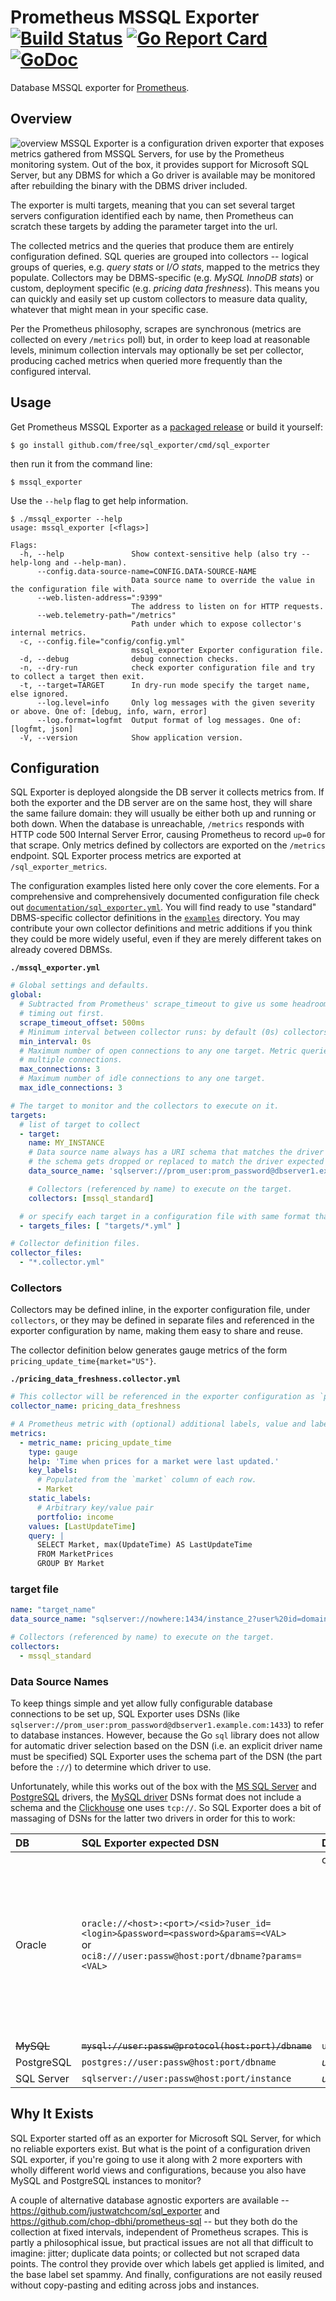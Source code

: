 # Prometheus MSSQL Exporter [![Build Status](https://travis-ci.org/free/sql_exporter.svg)](https://travis-ci.org/free/sql_exporter) [![Go Report Card](https://goreportcard.com/badge/github.com/free/sql_exporter)](https://goreportcard.com/report/github.com/free/sql_exporter) [![GoDoc](https://godoc.org/github.com/free/sql_exporter?status.svg)](https://godoc.org/github.com/free/sql_exporter)

Database MSSQL exporter for [Prometheus](https://prometheus.io).

## Overview

![overview](snapshots/snapshot_mssql_dashboard_general.PNG)
MSSQL Exporter is a configuration driven exporter that exposes metrics gathered from MSSQL Servers, for use by the Prometheus monitoring system. Out of the box, it provides support for Microsoft SQL Server, but
any DBMS for which a Go driver is available may be monitored after rebuilding the binary with the DBMS driver included.

The exporter is multi targets, meaning that you can set several target servers configuration identified each by name, then Prometheus can scratch these targets by adding the parameter target into the url.

The collected metrics and the queries that produce them are entirely configuration defined. SQL queries are grouped into
collectors -- logical groups of queries, e.g. *query stats* or *I/O stats*, mapped to the metrics they populate.
Collectors may be DBMS-specific (e.g. *MySQL InnoDB stats*) or custom, deployment specific (e.g. *pricing data
freshness*). This means you can quickly and easily set up custom collectors to measure data quality, whatever that might mean in your specific case.

Per the Prometheus philosophy, scrapes are synchronous (metrics are collected on every `/metrics` poll) but, in order to keep load at reasonable levels, minimum collection intervals may optionally be set per collector, producing cached
metrics when queried more frequently than the configured interval.

## Usage

Get Prometheus MSSQL Exporter as a [packaged release](https://github.com/free/mssql_exporter/releases/latest) or
build it yourself:

```
$ go install github.com/free/sql_exporter/cmd/sql_exporter
```

then run it from the command line:

```
$ mssql_exporter
```

Use the `--help` flag to get help information.

```
$ ./mssql_exporter --help
usage: mssql_exporter [<flags>]

Flags:
  -h, --help               Show context-sensitive help (also try --help-long and --help-man).
      --config.data-source-name=CONFIG.DATA-SOURCE-NAME  
                           Data source name to override the value in the configuration file with.
      --web.listen-address=":9399"  
                           The address to listen on for HTTP requests.
      --web.telemetry-path="/metrics"  
                           Path under which to expose collector's internal metrics.
  -c, --config.file="config/config.yml"  
                           mssql_exporter Exporter configuration file.
  -d, --debug              debug connection checks.
  -n, --dry-run            check exporter configuration file and try to collect a target then exit.
  -t, --target=TARGET      In dry-run mode specify the target name, else ignored.
      --log.level=info     Only log messages with the given severity or above. One of: [debug, info, warn, error]
      --log.format=logfmt  Output format of log messages. One of: [logfmt, json]
  -V, --version            Show application version.
```

## Configuration

SQL Exporter is deployed alongside the DB server it collects metrics from. If both the exporter and the DB
server are on the same host, they will share the same failure domain: they will usually be either both up and running
or both down. When the database is unreachable, `/metrics` responds with HTTP code 500 Internal Server Error, causing
Prometheus to record `up=0` for that scrape. Only metrics defined by collectors are exported on the `/metrics` endpoint.
SQL Exporter process metrics are exported at `/sql_exporter_metrics`.

The configuration examples listed here only cover the core elements. For a comprehensive and comprehensively documented
configuration file check out 
[`documentation/sql_exporter.yml`](https://github.com/free/sql_exporter/tree/master/documentation/sql_exporter.yml).
You will find ready to use "standard" DBMS-specific collector definitions in the
[`examples`](https://github.com/free/sql_exporter/tree/master/examples) directory. You may contribute your own collector
definitions and metric additions if you think they could be more widely useful, even if they are merely different takes
on already covered DBMSs.

**`./mssql_exporter.yml`**

```yaml
# Global settings and defaults.
global:
  # Subtracted from Prometheus' scrape_timeout to give us some headroom and prevent Prometheus from
  # timing out first.
  scrape_timeout_offset: 500ms
  # Minimum interval between collector runs: by default (0s) collectors are executed on every scrape.
  min_interval: 0s
  # Maximum number of open connections to any one target. Metric queries will run concurrently on
  # multiple connections.
  max_connections: 3
  # Maximum number of idle connections to any one target.
  max_idle_connections: 3

# The target to monitor and the collectors to execute on it.
targets:
  # list of target to collect
  - target:
    name: MY_INSTANCE
    # Data source name always has a URI schema that matches the driver name. In some cases (e.g. MySQL)
    # the schema gets dropped or replaced to match the driver expected DSN format.
    data_source_name: 'sqlserver://prom_user:prom_password@dbserver1.example.com:1433'

    # Collectors (referenced by name) to execute on the target.
    collectors: [mssql_standard]

  # or specify each target in a configuration file with same format than for a target
  - targets_files: [ "targets/*.yml" ]

# Collector definition files.
collector_files: 
  - "*.collector.yml"
```

### Collectors

Collectors may be defined inline, in the exporter configuration file, under `collectors`, or they may be defined in
separate files and referenced in the exporter configuration by name, making them easy to share and reuse.

The collector definition below generates gauge metrics of the form `pricing_update_time{market="US"}`.

**`./pricing_data_freshness.collector.yml`**

```yaml
# This collector will be referenced in the exporter configuration as `pricing_data_freshness`.
collector_name: pricing_data_freshness

# A Prometheus metric with (optional) additional labels, value and labels populated from one query.
metrics:
  - metric_name: pricing_update_time
    type: gauge
    help: 'Time when prices for a market were last updated.'
    key_labels:
      # Populated from the `market` column of each row.
      - Market
    static_labels:
      # Arbitrary key/value pair
      portfolio: income
    values: [LastUpdateTime]
    query: |
      SELECT Market, max(UpdateTime) AS LastUpdateTime
      FROM MarketPrices
      GROUP BY Market
```
### target file

```yaml
name: "target_name"
data_source_name: "sqlserver://nowhere:1434/instance_2?user%20id=domain\\user&password={Xöe8;vhmbr4yYEL0~Ybfg}&database=myDatabase"

# Collectors (referenced by name) to execute on the target.
collectors:
  - mssql_standard

```
### Data Source Names

To keep things simple and yet allow fully configurable database connections to be set up, SQL Exporter uses DSNs (like
`sqlserver://prom_user:prom_password@dbserver1.example.com:1433`) to refer to database instances. However, because the
Go `sql` library does not allow for automatic driver selection based on the DSN (i.e. an explicit driver name must be
specified) SQL Exporter uses the schema part of the DSN (the part before the `://`) to determine which driver to use.

Unfortunately, while this works out of the box with the [MS SQL Server](https://github.com/denisenkom/go-mssqldb) and
[PostgreSQL](github.com/lib/pq) drivers, the [MySQL driver](github.com/go-sql-driver/mysql) DSNs format does not include
a schema and the [Clickhouse](github.com/kshvakov/clickhouse) one uses `tcp://`. So SQL Exporter does a bit of massaging
of DSNs for the latter two drivers in order for this to work:

DB | SQL Exporter expected DSN | Driver sees
:---|:---|:---
Oracle | `oracle://<host>:<port>/<sid>?user_id=<login>&password=<password>&params=<VAL>`<br>or<br>`oci8:///user:passw@host:port/dbname?params=<VAL>`| optionnal parameters: <ul><li>loc=&lt;time.location&gt; default time.UTC<br><li>isolation=&lt;READONLY&#124;SERIALIZABLE&#124;DEFAULT&gt;<li>questionph=&lt;enableQuestionPlaceHolders&gt; true&#124;false<li>prefetch_rows=&lt;u_int&gt; default 0<li>prefetch_memory=&lt;u_int&gt; default 4096<li>as=&lt;sysdba&#124;sysasm&#124;sysoper default empty.<li>stmt_cache_size=<u_int>default 0</ul>
<strike>MySQL</strike> | <strike>`mysql://user:passw@protocol(host:port)/dbname` | `user:passw@protocol(host:port)/dbname`
PostgreSQL | `postgres://user:passw@host:port/dbname` | *unchanged*
SQL Server | `sqlserver://user:passw@host:port/instance` | *unchanged*

## Why It Exists

SQL Exporter started off as an exporter for Microsoft SQL Server, for which no reliable exporters exist. But what is
the point of a configuration driven SQL exporter, if you're going to use it along with 2 more exporters with wholly
different world views and configurations, because you also have MySQL and PostgreSQL instances to monitor?

A couple of alternative database agnostic exporters are available -- https://github.com/justwatchcom/sql_exporter and
https://github.com/chop-dbhi/prometheus-sql -- but they both do the collection at fixed intervals, independent of
Prometheus scrapes. This is partly a philosophical issue, but practical issues are not all that difficult to imagine:
jitter; duplicate data points; or collected but not scraped data points. The control they provide over which labels get
applied is limited, and the base label set spammy. And finally, configurations are not easily reused without
copy-pasting and editing across jobs and instances.
